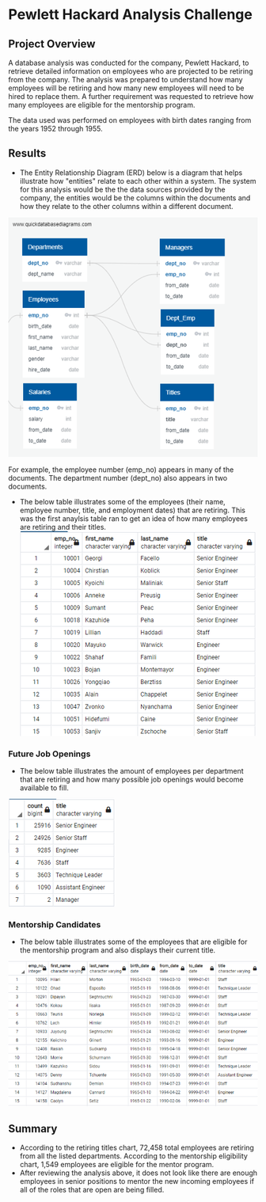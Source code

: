 # Pewlett Hackard Analysis Challenge

## Project Overview
A database analysis was conducted for the company, Pewlett Hackard, to retrieve detailed information on employees who are projected to be retiring from the company. The analysis was prepared to understand how many employees will be retiring and how many new employees will need to be hired to replace them. A further requirement was requested to retrieve how many employees are eligible for the mentorship program.

The data used was performed on employees with birth dates ranging from the years 1952 through 1955. 

## Results

* The Entity Relationship Diagram (ERD) below is a diagram that helps illustrate how "entities" relate to each other within a system. The system for this analysis would be the the data sources provided by the company, the entities would be the columns within the documents and how they relate to the other columns within a different document.

![ERD Chart](Pewlett-Hackard-Analysis/EmployeeDB.png)

For example, the employee number (emp_no) appears in many of the documents. The department number (dept_no) also appears in two documents. 

* The below table illustrates some of the employees (their name, employee number, title, and employment dates) that are retiring. This was the first anaylsis table ran to get an idea of how many employees are retiring and their titles.
![Unique Titles](Pewlett-Hackard-Analysis/Unique_Titles.png)

### Future Job Openings
* The below table illustrates the amount of employees per department that are retiring and how many possible job openings would become available to fill.

![Count_Titles](Pewlett-Hackard-Analysis/Retiring_Titles.png)


### Mentorship Candidates
* The below table illustrates some of the employees that are eligible for the mentorship program and also displays their current title.

![Mentorship](Pewlett-Hackard-Analysis/Mentorship_Table.png)

## Summary
* According to the retiring titles chart, 72,458 total employees are retiring from all the listed departments. According to the mentorship eligibility chart, 1,549 employees are eligible for the mentor program.
* After reviewing the analysis above, it does not look like there are enough employees in senior positions to mentor the new incoming employees if all of the roles that are open are being filled. 
